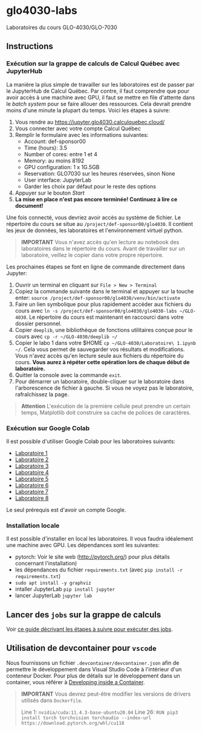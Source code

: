 # glo4030-labs

Laboratoires du cours GLO-4030/GLO-7030

## Instructions

### Exécution sur la grappe de calculs de Calcul Québec avec JupyterHub

La manière la plus simple de travailler sur les laboratoires est de passer par
le JupyterHub de Calcul Québec. Par contre, il faut comprendre que pour avoir
accès à une machine avec GPU, il faut se mettre en file d'attente dans le *batch
system* pour se faire allouer des ressources. Cela devrait prendre moins d'une
minute la plupart du temps. Voici les étapes à suivre:

1. Vous rendre au https://jupyter.glo4030.calculquebec.cloud/
2. Vous connecter avec votre compte Calcul Québec
3. Remplir le formulaire avec les informations suivantes:
    - Account: def-sponsor00
    - Time (hours): 3.5
    - Number of cores: entre 1 et 4
    - Memory: au moins 8192
    - GPU configuration: 1 x 1G.5GB
    - Reservation: GLO7030 sur les heures réservées, sinon None
    - User interface: JupyterLab
    - Garder les choix par défaut pour le reste des options
4. Appuyer sur le bouton *Start*
5. **La mise en place n'est pas encore terminée! Continuez à lire ce document!**


Une fois connecté, vous devriez avoir accès au système de fichier. Le répertoire
du cours se situe au `/project/def-sponsor00/glo4030`. Il contient les jeux de
données, les laboratoires et l'environnement virtuel python.


> **IMPORTANT**
> Vous n'avez accès qu'en lecture au notebook des laboratoires dans le répertoire
> du cours. Avant de travailler sur un laboratoire, veillez le copier dans votre
> propre répertoire.


Les prochaines étapes se font en ligne de commande directement dans Jupyter:

1. Ouvrir un terminal en cliquant sur `File > New > Terminal`
2. Copiez la commande suivante dans le terminal et appuyer sur la touche enter: `source /project/def-sponsor00/glo4030/venv/bin/activate`
3. Faire un lien symbolique pour plus rapidement accéder aux fichiers du cours
   avec `ln -s /project/def-sponsor00/glo4030/glo4030-labs ~/GLO-4030`. Le répertoire du cours est
   maintenant en raccourci dans votre dossier personnel.
4. Copier `deeplib`, une bibliothèque de fonctions utilitaires conçue pour le cours avec `cp -r ~/GLO-4030/deeplib ~/`
5. Copier le labo 1 dans votre $HOME `cp ~/GLO-4030/Laboratoire\ 1.ipynb ~/`. Cela
   vous permet de sauvegarder vos résultats et modifications. Vous n'avez accès
   qu'en lecture seule aux fichiers du répertoire du cours. **Vous aurez à répéter cette opération
   lors de chaque début de laboratoire.**
6. Quitter la console avec la commande `exit`.
7. Pour démarrer un laboratoire, double-cliquer sur le laboratoire dans l'arborescence de fichier à gauche. Si vous ne voyez pas le laboratoire, rafraîchissez la page.

> **Attention**
> L'exécution de la première cellule peut prendre un certain temps, Matplotlib doit construire sa cache de polices de caractères.

### Exécution sur Google Colab

Il est possible d'utiliser Google Colab pour les laboratoires suivants:

- [Laboratoire 1](https://colab.research.google.com/github/ulaval-damas/glo4030-labs/blob/master/Laboratoire%201.ipynb)
- [Laboratoire 2](https://colab.research.google.com/github/ulaval-damas/glo4030-labs/blob/master/Laboratoire%202.ipynb)
- [Laboratoire 3](https://colab.research.google.com/github/ulaval-damas/glo4030-labs/blob/master/Laboratoire%203.ipynb)
- [Laboratoire 4](https://colab.research.google.com/github/ulaval-damas/glo4030-labs/blob/master/Laboratoire%204.ipynb)
- [Laboratoire 5](https://colab.research.google.com/github/ulaval-damas/glo4030-labs/blob/master/Laboratoire%205.ipynb)
- [Laboratoire 6](https://colab.research.google.com/github/ulaval-damas/glo4030-labs/blob/master/Laboratoire%206.ipynb)
- [Laboratoire 7](https://colab.research.google.com/github/ulaval-damas/glo4030-labs/blob/master/Laboratoire%207.ipynb)
- [Laboratoire 8](https://colab.research.google.com/github/ulaval-damas/glo4030-labs/blob/master/Laboratoire%208.ipynb)

Le seul prérequis est d'avoir un compte Google.


### Installation locale

Il est possible d'installer en local les laboratoires. Il vous faudra idéalement
une machine avec GPU. Les dépendances sont les suivantes:

- pytorch: Voir le site web (http://pytorch.org/) pour plus détails concernant l'installation)
- les dépendances du fichier `requirements.txt` (avec `pip install -r requirements.txt`)
- `sudo apt install -y graphviz`
- intaller JupyterLab `pip install jupyter`
- lancer JupyterLab `jupyter lab`

## Lancer des `jobs` sur la grappe de calculs

Voir [ce guide décrivant les étapes à suivre pour exécuter des jobs](https://github.com/ulaval-damas/glo4030-labs/blob/master/docs/jobs.md).

## Utilisation de devcontainer pour `vscode`

Nous fournissons un fichier `.devcontainer/devcontainer.json` afin de permettre le développement dans Visual Studio Code à l'intérieur d'un conteneur Docker.
Pour plus de détails sur le développement dans un container, vous référer à [Developing inside a Container](https://code.visualstudio.com/docs/devcontainers/containers).

> **IMPORTANT**
> Vous devrez peut-être modifier les versions de drivers utilisés dans `Dockerfile`.
> 
> Line 1: `nvidia/cuda:11.4.3-base-ubuntu20.04`
> Line 26: `RUN pip3 install torch torchvision torchaudio --index-url https://download.pytorch.org/whl/cu118`
> 
